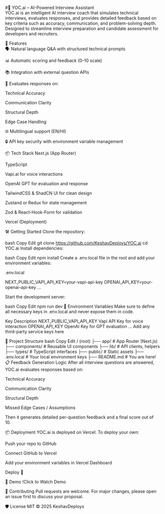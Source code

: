 #🧠 YOC.ai – AI-Powered Interview Assistant <br>
YOC.ai is an intelligent AI interview coach that simulates technical interviews, evaluates responses, and provides detailed feedback based on key criteria such as accuracy, communication, and problem-solving depth. Designed to streamline interview preparation and candidate assessment for developers and recruiters.<br>

🚀 Features<br>
🗣️ Natural language Q&A with structured technical prompts <br>

📊 Automatic scoring and feedback (0–10 scale) <br>

📚 Integration with external question APIs <br>

🧠 Evaluates responses on:

Technical Accuracy

Communication Clarity

Structural Depth

Edge Case Handling

🌐 Multilingual support (EN/HI)

🔒 API key security with environment variable management

📦 Tech Stack
Next.js (App Router)

TypeScript

Vapi.ai for voice interactions

OpenAI GPT for evaluation and response

TailwindCSS & ShadCN UI for clean design

Zustand or Redux for state management

Zod & React-Hook-Form for validation

Vercel (Deployment)

🛠️ Getting Started
Clone the repository:

bash
Copy
Edit
git clone https://github.com/KeshavDeploys/YOC.ai
cd YOC.ai
Install dependencies:

bash
Copy
Edit
npm install
Create a .env.local file in the root and add your environment variables:

.env.local

NEXT_PUBLIC_VAPI_API_KEY=your-vapi-api-key
OPENAI_API_KEY=your-openai-api-key
...

Start the development server:

bash
Copy
Edit
npm run dev
🔐 Environment Variables
Make sure to define all necessary keys in .env.local and never expose them in code.

Key	Description
NEXT_PUBLIC_VAPI_API_KEY	Vapi API Key for voice interaction
OPENAI_API_KEY	OpenAI Key for GPT evaluation
...	Add any third-party service keys here

📁 Project Structure
bash
Copy
Edit
/ (root)
├── app/               # App Router (Next.js)
├── components/        # Reusable UI components
├── lib/               # API clients, helpers
├── types/             # TypeScript interfaces
├── public/            # Static assets
├── .env.local         # Your local environment keys
├── README.md          # You are here!
📋 Feedback Generation Logic
After all interview questions are answered, YOC.ai evaluates responses based on:

Technical Accuracy

Communication Clarity

Structural Depth

Missed Edge Cases / Assumptions

Then it generates detailed per-question feedback and a final score out of 10.

📦 Deployment
YOC.ai is deployed on Vercel. To deploy your own:

Push your repo to GitHub

Connect GitHub to Vercel

Add your environment variables in Vercel Dashboard

Deploy 🚀

📸 Demo
!Click to Watch Demo

🤝 Contributing
Pull requests are welcome. For major changes, please open an issue first to discuss your proposal.

🛡️ License
MIT © 2025 KeshavDeploys
